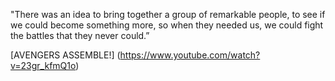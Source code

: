 "There was an idea to bring together a group of remarkable people, 
to see if we could become something more, so when they needed us, 
we could fight the battles that they never could.”

[AVENGERS ASSEMBLE!] (https://www.youtube.com/watch?v=23gr_kfmQ1o)
		      
